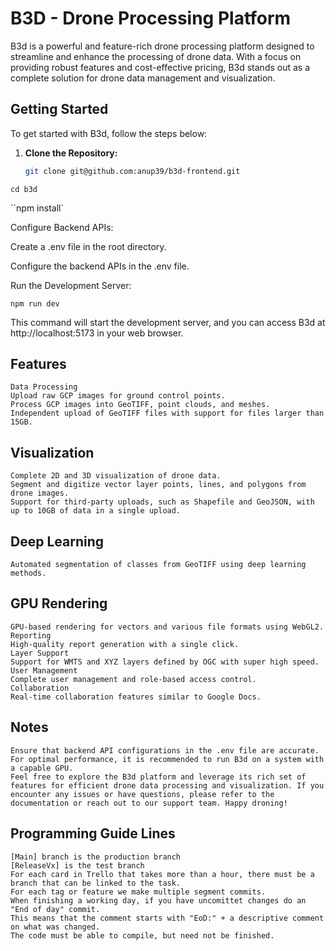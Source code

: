 # B3D - Drone Processing Platform

B3d is a powerful and feature-rich drone processing platform designed to streamline and enhance the processing of drone data. With a focus on providing robust features and cost-effective pricing, B3d stands out as a complete solution for drone data management and visualization.

## Getting Started

To get started with B3d, follow the steps below:

1. **Clone the Repository:**
   ```bash
   git clone git@github.com:anup39/b3d-frontend.git
   ```

`cd b3d`

``npm install`

Configure Backend APIs:

Create a .env file in the root directory.

Configure the backend APIs in the .env file.

Run the Development Server:

`npm run dev`

This command will start the development server, and you can access B3d at http://localhost:5173 in your web browser.

## Features

    Data Processing
    Upload raw GCP images for ground control points.
    Process GCP images into GeoTIFF, point clouds, and meshes.
    Independent upload of GeoTIFF files with support for files larger than 15GB.

## Visualization

    Complete 2D and 3D visualization of drone data.
    Segment and digitize vector layer points, lines, and polygons from drone images.
    Support for third-party uploads, such as Shapefile and GeoJSON, with up to 10GB of data in a single upload.

## Deep Learning

    Automated segmentation of classes from GeoTIFF using deep learning methods.

## GPU Rendering

    GPU-based rendering for vectors and various file formats using WebGL2.
    Reporting
    High-quality report generation with a single click.
    Layer Support
    Support for WMTS and XYZ layers defined by OGC with super high speed.
    User Management
    Complete user management and role-based access control.
    Collaboration
    Real-time collaboration features similar to Google Docs.

## Notes
    Ensure that backend API configurations in the .env file are accurate.
    For optimal performance, it is recommended to run B3d on a system with a capable GPU.
    Feel free to explore the B3d platform and leverage its rich set of features for efficient drone data processing and visualization. If you encounter any issues or have questions, please refer to the documentation or reach out to our support team. Happy droning!

## Programming Guide Lines
    [Main] branch is the production branch
    [ReleaseVx] is the test branch
    For each card in Trello that takes more than a hour, there must be a branch that can be linked to the task.
    For each tag or feature we make multiple segment commits.
    When finishing a working day, if you have uncomittet changes do an "End of day" commit.
    This means that the comment starts with "EoD:" + a descriptive comment on what was changed.
    The code must be able to compile, but need not be finished.
